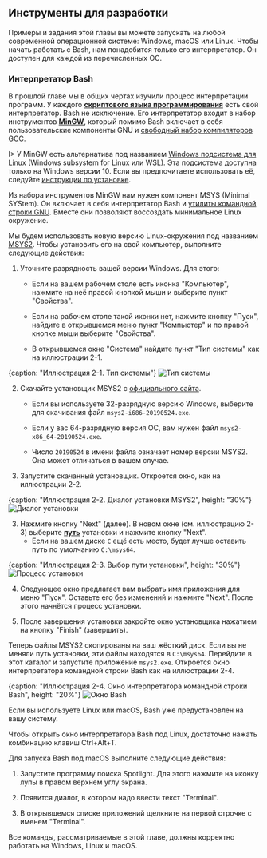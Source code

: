 ## Инструменты для разработки

Примеры и задания этой главы вы можете запускать на любой современной операционной системе: Windows, macOS или Linux. Чтобы начать работать с Bash, нам понадобится только его интерпретатор. Он доступен для каждой из перечисленных ОС.

### Интерпретатор Bash

В прошлой главе мы в общих чертах изучили процесс интерпретации программ. У каждого [**скриптового языка программирования**](https://ru.wikipedia.org/wiki/Сценарный_язык) есть свой интерпретатор. Bash не исключение. Его интерпретатор входит в набор инструментов [**MinGW**](https://ru.wikipedia.org/wiki/MinGW#Компоненты_MinGW), который помимо Bash включает в себя пользовательские компоненты GNU и [свободный набор компиляторов GCC](https://ru.wikipedia.org/wiki/GNU_Compiler_Collection).

I> У MinGW есть альтернатива под названием [Windows подсистема для Linux](https://ru.wikipedia.org/wiki/Windows_Subsystem_for_Linux) (Windows subsystem for Linux или WSL). Эта подсистема доступна только на Windows версии 10. Если вы предпочитаете использовать её, следуйте [инструкции по установке](https://docs.microsoft.com/ru-ru/windows/wsl/install-win10).

Из набора инструментов MinGW нам нужен компонент MSYS (Minimal SYStem). Он включает в себя интерпретатор Bash и [утилиты командной строки GNU](https://ru.wikipedia.org/wiki/GNU_Coreutils). Вместе они позволяют воссоздать минимальное Linux окружение.

Мы будем использовать новую версию Linux-окружения под названием [MSYS2](https://www.msys2.org). Чтобы установить его на свой компьютер, выполните следующие действия:

1. Уточните разрядность вашей версии Windows. Для этого:
   * Если на вашем рабочем столе есть иконка "Компьютер", нажмите на неё правой кнопкой мыши и выберите пункт "Свойства".

   * Если на рабочем столе такой иконки нет, нажмите кнопку "Пуск", найдите в открывшемся меню пункт "Компьютер" и по правой кнопке мыши выберите "Свойства". 

   * В открывшемся окне "Система" найдите пункт "Тип системы" как на иллюстрации 2-1.

{caption: "Иллюстрация 2-1. Тип системы"}
![Тип системы](images/BashShell/windows-system-type.png)

2. Скачайте установщик MSYS2 с [официального сайта](https://www.msys2.org).
   * Если вы используете 32-разрядную версию Windows, выберите для скачивания файл `msys2-i686-20190524.exe`. 

   * Если у вас 64-разрядную версия ОС, вам нужен файл `msys2-x86_64-20190524.exe`.

   * Число `20190524` в имени файла означает номер версии MSYS2. Она может отличаться в вашем случае.

3. Запустите скачанный установщик. Откроется окно, как на иллюстрации 2-2.

{caption: "Иллюстрация 2-2. Диалог установки MSYS2", height: "30%"}
![Диалог установки](images/BashShell/msys2-install.png)

3. Нажмите кнопку "Next" (далее). В новом окне (см. иллюстрацию 2-3) выберите [**путь**](https://ru.wikipedia.org/wiki/Путь_к_файлу) установки и нажмите кнопку "Next".
   * Если на вашем диске `C` ещё есть место, будет лучше оставить путь по умолчанию `C:\msys64`.

{caption: "Иллюстрация 2-3. Выбор пути установки", height: "30%"}
![Процесс установки](images/BashShell/msys2-path.png)

4. Следующее окно предлагает вам выбрать имя приложения для меню "Пуск". Оставьте его без изменений и нажмите "Next". После этого начнётся процесс установки.

5. После завершения установки закройте окно установщика нажатием на кнопку "Finish" (завершить).

Теперь файлы MSYS2 скопированы на ваш жёсткий диск. Если вы не меняли путь установки, эти файлы находятся в `C:\msys64`. Перейдите в этот каталог и запустите приложение `msys2.exe`. Откроется окно интерпретатора командной строки Bash как на иллюстрации 2-4.

{caption: "Иллюстрация 2-4. Окно интерпретатора командной строки Bash", height: "20%"}
![Окно Bash](images/BashShell/bash-window.png)

Если вы используете Linux или macOS, Bash уже предустановлен на вашу систему.

Чтобы открыть окно интерпретатора Bash под Linux, достаточно нажать комбинацию клавиш Ctrl+Alt+T.

Для запуска Bash под macOS выполните следующие действия:

1. Запустите программу поиска Spotlight. Для этого нажмите на иконку лупы в правом верхнем углу экрана.

2. Появится диалог, в котором надо ввести текст "Terminal".

3. В открывшемся списке приложений щелкните на первой строчке с именем "Terminal".

Все команды, рассматриваемые в этой главе, должны корректно работать на Windows, Linux и macOS.
